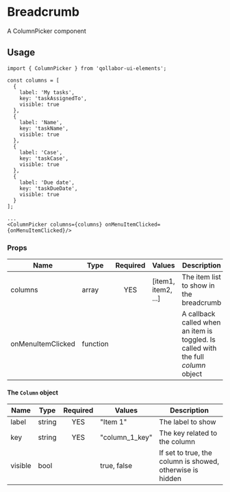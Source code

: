 # Breadcrumb

A ColumnPicker component

## Usage

```
import { ColumnPicker } from 'qollabor-ui-elements';

const columns = [
  {
    label: 'My tasks',
    key: 'taskAssignedTo',
    visible: true
  },
  {
    label: 'Name',
    key: 'taskName',
    visible: true
  },
  {
    label: 'Case',
    key: 'taskCase',
    visible: true
  },
  {
    label: 'Due date',
    key: 'taskDueDate',
    visible: true
  }
];

...
<ColumnPicker columns={columns} onMenuItemClicked={onMenuItemClicked}/>
```
 
### Props

| Name          | Type      | Required | Values        | Description | 
|---------------|-----------|:--------:|---------------|-------------|
|columns        |array<Column>|YES     |[item1, item2, ...]|The item list to show in the breadcrumb
|onMenuItemClicked|function| &nbsp;    | &nbsp;            |A callback called when an item is toggled. Is called with the full <em>column</em> object
 
 
#### The `Column` object
| Name          | Type      | Required | Values        | Description | 
|---------------|-----------|:--------:|---------------|-------------|
|label          |string     |YES       |"Item 1"       |The label to show
|key            |string     |YES       |"column_1_key" |The key related to the column
|visible        |bool       | &nbsp;   |true, false    |If set to true, the column is showed, otherwise is hidden
 
